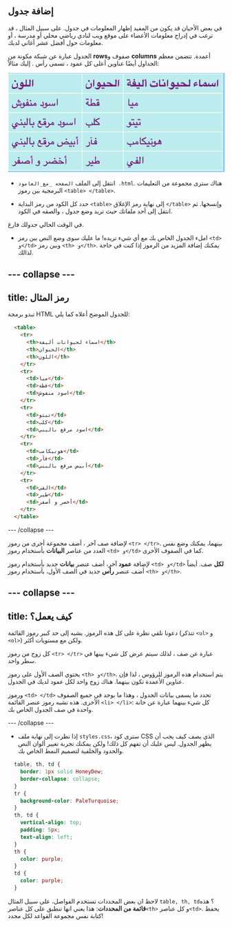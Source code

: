 ## إضافة جدول

في بعض الأحيان قد يكون من المفيد إظهار المعلومات في جدول. على سبيل المثال ، قد ترغب في إدراج معلومات الأعضاء على موقع ويب لنادي رياضي محلي أو مدرسة ، أو معلومات حول أفضل عشر أغاني لديك.

الجدول عبارة عن شبكة مكونة من **rows**صفوف و **columns** أعمدة. تتضمن معظم الجداول أيضًا عناوين أعلى كل عمود ، تسمى رأس . إليك مثالاً:

![مثال لمعلومات في الجدول](images/egTableResult.png)

- انتقل إلى الملف `الصفحه _مع_العامود .html`. هناك سترى مجموعة من التعليمات البرمجية بين رموز `<table> </table>`.

- حدد كل الكود من رمز البداية `<table>` إلى نهاية رمز الإغلاق `</table>` وإنسخها. ثم انتقل إلى أحد ملفاتك حيث تريد وضع جدول ، والصقه في الكود.

في الوقت الحالي جدولك فارغ.

- املء الجدول الخاص بك مع أي شيء تريده! ما عليك سوى وضع النص بين رمز `<td> و</td>` وبين رمز `<th> و</th>`. يمكنك إضافة المزيد من الرموز إذا كنت في حاجة لذالك.

--- collapse ---
---
title: رمز المثال
---

تبدو برمجة HTML للجدول الموضح أعلاه كما يلي:

```html
  <table>
    <tr>
      <th>اسماء لحيوانات أليفة</th>
      <th>الحيوان</th>
      <th>اللون</th>
    </tr>
    <tr>
      <td>ميا</td>
      <td>قطة</td>
      <td>اسود منفوش</td>
    </tr>
    <tr>
      <td>تيتو</td>
      <td>كلب</td>
      <td>اسود مرقع بالبني</td>
    </tr>
    <tr>
      <td>هونيكامب</td>
      <td>فآر</td>
      <td>أبيض مرقع بالبني</td>
    </tr>
    <tr>
      <td>الفي</td>
      <td>طير</td>
      <td>أخضر و أصفر</td>
    </tr>
  </table>
```

--- /collapse ---

لإضافة صف آخر ، أضف مجموعة أخرى من رموز `<tr> </tr>`. بينهما، يمكنك وضع نفس العدد من عناصر **البيانات** بأستخدام رموز `<td> و</td>` كما في الصفوف الأخرى.

لإضافة **عمود** آخر، أضف عنصر **بيانات** جديد بأستخدام رموز `<td> و</td>` **لكل** صف. أيضاً أضف عنصر **رأس** جديد في الصف الأول، بأستخدام رموز `<th> و</th>`.

--- collapse ---
---
title: كيف يعمل؟
---

دعونا نلقي نظرة على كل هذه الرموز. يشبه إلى حد كبير رموز القائمة (تتذكر `<ul>` و `<ol>`) ولكن مع مستويات أكثر.

كل زوج من رموز `<tr> </tr>` عبارة عن صف ، لذلك سيتم عرض كل شيء بينها في سطر واحد.

يحتوي الصف الأول على رموز `<th> و</th>`. يتم استخدام هذه الرموز للرؤوس ، لذا فإن عناوين الأعمدة تكون بينهما. هناك زوج واحد لكل عمود لديك في الجدول.

ورموز `<td> </td>` تحدد ما يسمى بيانات الجدول ، وهذا ما بوجد في جميع الصفوف الأخرى. هذه تشبه رموز عنصر القائمة `<li> </li>`: كل شيء بينهما عبارة عن خانة واحدة في صف الجدول الخاص بك.

--- /collapse ---

- إذا نظرت إلى نهاية ملف `styles.css`، سترى كود CSS الذي يصف كيف يجب أن يظهر الجدول. ليس عليك أن تفهم كل ذلك! ولكن يمكنك تجربة تغيير ألوان النص والحدود والخلفية لتصميم النمط الخاص بك.

```css
  table, th, td {
    border: 1px solid HoneyDew;
    border-collapse: collapse;
  }
  tr {
    background-color: PaleTurquoise;
  }
  th, td {
    vertical-align: top;
    padding: 5px;
    text-align: left;
  }
  th {
    color: purple;
  }
  td {
    color: purple;
  }
```

لاحظ ان بعض المحددات تستخدم الفواصل، على سبيل المثال `table, th, td`؟ هذه **قائمة من المحددات**: هذا يعني انها تنطبق على كل عناصر`<th>` و كل عناصر`<td>`. يحفظ كتابة نفس مجموعة القواعد لكل محدد!